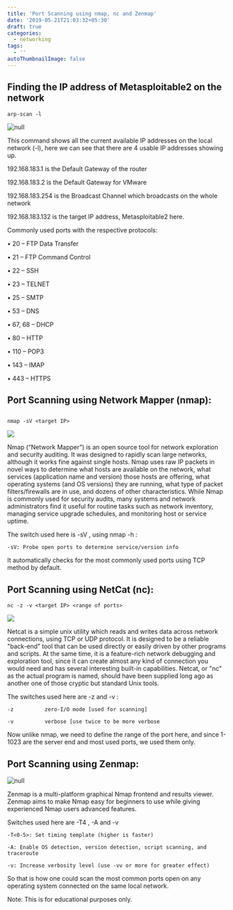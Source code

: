 ```yaml
---
title: 'Port Scanning using nmap, nc and Zenmap'
date: '2019-05-21T21:03:32+05:30'
draft: true
categories:
  - networking
tags:
  - ''
autoThumbnailImage: false
---
```

## Finding the IP address of Metasploitable2 on the network

```
arp-scan -l
```

![null](/images/uploads/arpscan.png)

This command shows all the current available IP addresses on the local network (-l), here we can see that there are 4 usable IP addresses showing up. 

192.168.183.1 is the Default Gateway of the router

192.168.183.2 is the Default Gateway for VMware 

192.168.183.254 is the Broadcast Channel which broadcasts on the whole network

192.168.183.132 is the target IP address, Metasploitable2 here.

Commonly used ports with the respective protocols:

•	20 – FTP Data Transfer 

•	21 – FTP Command Control

•	22 – SSH 

•	23 – TELNET 

•	25 – SMTP

•	53 – DNS 

•	67, 68 – DHCP 

•	80 – HTTP

•	110 – POP3 

•	143 – IMAP 

•	443 – HTTPS

## Port Scanning using Network Mapper (nmap):

## 

```
nmap -sV <target IP>
```

![](/images/uploads/nmap.png)

Nmap (“Network Mapper”) is an open source tool for network exploration and security auditing. It was designed to rapidly scan large networks, although it works fine against single hosts. Nmap uses raw IP packets in novel ways to determine what hosts are available on the network, what services (application name and version) those hosts are offering, what operating systems (and OS versions) they are running, what type of packet filters/firewalls are in use, and dozens of other characteristics. While Nmap is commonly used for security audits, many systems and network administrators find it useful for routine tasks such as network inventory, managing service upgrade schedules, and monitoring host or service uptime.

The switch used here is -sV , using nmap -h : 

```
-sV: Probe open ports to determine service/version info
```

It automatically checks for the most commonly used ports using TCP method by default.



## Port Scanning using NetCat (nc):

```
nc -z -v <target IP> <range of ports> 		
```

![](/images/uploads/nc.png)

Netcat is a simple unix utility which reads and writes data across network connections, using TCP or UDP protocol. It is designed to be a reliable "back-end” tool that can be used directly or easily driven by other programs and scripts.  At the same time, it is a feature-rich network debugging and exploration tool, since it can create almost any kind of connection you would need and has several interesting built-in capabilities.  Netcat, or "nc" as the actual program is named, should have been supplied long ago as another one of those cryptic but standard Unix tools.

The switches used here are -z and -v : 

```
-z			zero-I/O mode [used for scanning]
```

```
-v			verbose [use twice to be more verbose
```

Now unlike nmap, we need to define the range of the port here, and since 1-1023 are the server end and most used ports, we used them only.

## Port Scanning using Zenmap:

![null](/images/uploads/zenmap.png)

Zenmap is a multi-platform graphical Nmap frontend and results viewer. Zenmap aims to make Nmap easy for beginners to use while giving experienced Nmap users advanced features.

Switches used here are -T4 , -A and -v

```
-T<0-5>: Set timing template (higher is faster)
```

```
-A: Enable OS detection, version detection, script scanning, and traceroute
```

```
-v: Increase verbosity level (use -vv or more for greater effect)
```



So that is how one could scan the most common ports open on any operating system connected on the same local network.

Note: This is for educational purposes only.
